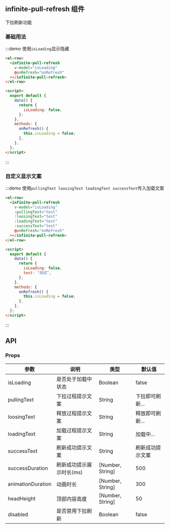 ## infinite-pull-refresh 组件

下拉刷新功能

### 基础用法

:::demo 使用`isLoading`显示隐藏

```html
<el-row>
  <infinite-pull-refresh
    v-model="isLoading"
    @onRefresh="onRefresh"
  ></infinite-pull-refresh>
</el-row>

<script>
  export default {
    data() {
      return {
        isLoading: false,
      };
    },
    methods: {
      onRefresh() {
        this.isLoading = false;
      },
    },
  };
</script>
```

:::

### 自定义显示文案

:::demo 使用`pullingText loosingText loadingText successText`传入加载文案

```html
<el-row>
  <infinite-pull-refresh
    v-model="isLoading"
    :pullingText="test"
    :loosingText="test"
    :loadingText="test"
    :successText="test"
    @onRefresh="onRefresh"
  ></infinite-pull-refresh>
</el-row>

<script>
  export default {
    data() {
      return {
        isLoading: false,
        test: "测试",
      };
    },
    methods: {
      onRefresh() {
        this.isLoading = false;
      },
    },
  };
</script>
```

:::

## API

### Props

| 参数              | 说明                     | 类型             | 默认值           |
| ----------------- | ------------------------ | ---------------- | ---------------- |
| isLoading         | 是否处于加载中状态       | Boolean          | false            |
| pullingText       | 下拉过程提示文案         | String           | 下拉即可刷新...  |
| loosingText       | 释放过程提示文案         | String           | 释放即可刷新...  |
| loadingText       | 加载过程提示文案         | String           | 加载中...        |
| successText       | 刷新成功提示文案         | String           | 刷新成功提示文案 |
| successDuration   | 刷新成功提示展示时长(ms) | [Number, String] | 500              |
| animationDuration | 动画时长                 | [Number, String] | 300              |
| headHeight        | 顶部内容高度             | [Number, String] | 50               |
| disabled          | 是否禁用下拉刷新         | Boolean          | false            |
